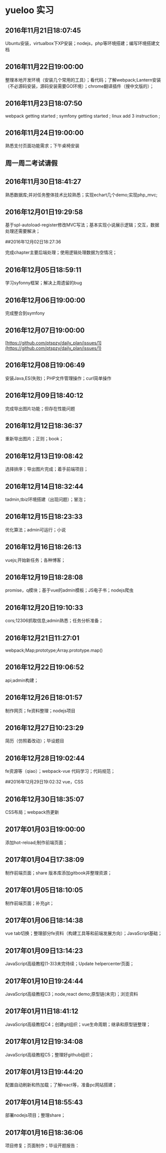# yueloo 实习
## 2016年11月21日18:07:45

Ubuntu安装，virtualbox下XP安装；nodejs，php等环境搭建；编写环境搭建文档

## 2016年11月22日19:00:00

整理本地开发环境（安装几个常用的工具）；看代码；了解webpack;Lantern安装（不必源码安装，源码安装需要GO环境）；chrome翻译插件（搜中文版的）；

## 2016年11月23日18:07:50

webpack getting started ; symfony getting started ; linux add 3 instruction ;

## 2016年11月24日19:00:00

熟悉支付页面功能需求；下午桌椅安装

## 周一周二考试请假

## 2016年11月30日18:41:27

熟悉数据库;并对任务整体技术比较熟悉；实现echart几个demo;实现php_mvc;

## 2016年12月01日19:29:58

基于spl-autoload-register修改MVC写法；基本实现小说展示逻辑；交互，数据处理还需要解决；

##2016年12月02日18:27:36

完成chapter主要后端处理；使用逻辑处理数据为空情况；

## 2016年12月05日18:59:11

学习syfonny框架；解决上周遗留的bug

## 2016年12月06日19:00:00

完成整合到symfony

## 2016年12月07日19:00:00
[https://github.com/ptspzy/daily_plan/issues/1](https://github.com/ptspzy/daily_plan/issues/1)

## 2016年12月08日19:06:49
安装Java,ES(失败)；PHP文件管理操作；curl简单操作

## 2016年12月09日18:40:12
完成导出图片功能；但存在性能问题

## 2016年12月12日18:36:37
重新导出图片；正则；book；

## 2016年12月13日19:08:42

选择排序；导出图片完成；着手前端项目；

## 2016年12月14日18:32:44
tadmin,tbiz环境搭建（出现问题）；冒泡；

## 2016年12月15日18:23:33
优化算法；admin可运行；小说

## 2016年12月16日18:26:13

vuejs;开始新任务；各种博客；

## 2016年12月19日18:28:08

promise，q模块；基于vue的admin模板；JS电子书；nodejs爬虫

## 2016年12月20日19:10:33

cors;12306抓取信息;admin熟悉；任务分析准备；

## 2016年12月21日11:27:01

webpack;Map;prototype;Array.prototype.map()

## 2016年12月22日19:06:52

api;admin构建；

## 2016年12月26日18:01:57

制作网页；fe资料整理；nodejs项目

## 2016年12月27日10:23:29

简历（仿照着改动）；毕设题目

## 2016年12月28日19:02:44

fe资源等（qiao）；webpack-vue 代码学习；代码规范；

##2016年12月29日19:02:32
vue，CSS

## 2016年12月30日18:35:07

CSS布局；webpack热更新 

## 2017年01月03日19:00:00

添加hot-reload;制作前端页面；

## 2017年01月04日17:38:09

制作前端页面；share 版本库添加gitbook并整理资源；

## 2017年01月05日18:10:05

制作前端页面；补充git；

## 2017年01月06日18:14:38

vue tab切换；整理部分fe资料（构建工具等和前端发展方向）；JavaScript基础；

## 2017年01月09日13:14:23

JavaScript高级教程(1-3)3未完待续；Update helpercenter页面；

## 2017年01月10日19:24:44

JavaScript高级教程C3；node,react demo;原型链(未完)；浏览资料

## 2017年01月11日18:41:12

JavaScript高级教程C4；创建git组织；vue生命周期；继承和原型链整理；

## 2017年01月12日19:34:08

JavaScript高级教程C5；整理好github组织；

## 2017年01月13日19:44:20

配置自动刷新和热加载；了解react等，准备pc网站搭建；

## 2017年01月14日18:55:43

部署nodejs项目；整理share；

## 2017年01月16日18:36:06

项目修复；页面制作；毕设开题报告：